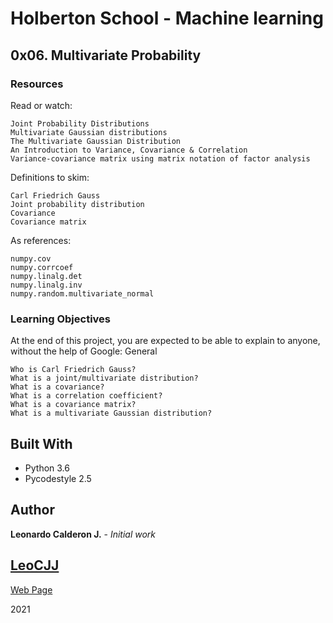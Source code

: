 # Holberton School - Machine learning

## 0x06. Multivariate Probability

### Resources

Read or watch:
    
    Joint Probability Distributions
    Multivariate Gaussian distributions
    The Multivariate Gaussian Distribution
    An Introduction to Variance, Covariance & Correlation
    Variance-covariance matrix using matrix notation of factor analysis
Definitions to skim:
    
    Carl Friedrich Gauss
    Joint probability distribution
    Covariance
    Covariance matrix
As references:
    
    numpy.cov
    numpy.corrcoef
    numpy.linalg.det
    numpy.linalg.inv
    numpy.random.multivariate_normal
### Learning Objectives

At the end of this project, you are expected to be able to explain to anyone, without the help of Google:
General

    Who is Carl Friedrich Gauss?
    What is a joint/multivariate distribution?
    What is a covariance?
    What is a correlation coefficient?
    What is a covariance matrix?
    What is a multivariate Gaussian distribution?
## Built With

* Python 3.6
* Pycodestyle 2.5

## Author

**Leonardo Calderon J.** - *Initial work* 

## [LeoCJJ](https://github.com/leocjj)

[Web Page](http://leocjj.tech)

2021
